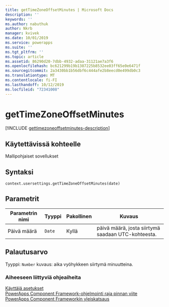 ```yaml
---
title: getTimeZoneOffsetMinutes | Microsoft Docs
description: ''
keywords: ''
ms.author: nabuthuk
author: Nkrb
manager: kvivek
ms.date: 10/01/2019
ms.service: powerapps
ms.suite: ''
ms.tgt_pltfrm: ''
ms.topic: article
ms.assetid: 86290d20-7dbb-4932-adaa-31121ae7a3f6
ms.openlocfilehash: bc621299b19b1387225b8532ee03ff65e0e6471f
ms.sourcegitcommit: 2a3430bb1b56dbf6c444afe2b8eecd0e499db0c3
ms.translationtype: MT
ms.contentlocale: fi-FI
ms.lasthandoff: 10/12/2019
ms.locfileid: "72341008"
---
```

# <a name="gettimezoneoffsetminutes"></a>getTimeZoneOffsetMinutes

[!INCLUDE [gettimezoneoffsetminutes-description](includes/gettimezoneoffsetminutes-description.md)]

## <a name="available-for"></a>Käytettävissä kohteelle 

Mallipohjaiset sovellukset

## <a name="syntax"></a>Syntaksi

`context.usersettings.getTimeZoneOffsetMinutes(date)`

## <a name="parameters"></a>Parametrit

| Parametrin nimi|Tyyppi|Pakollinen|Kuvaus|
| ------------- |----|--------|-----------|
|Päivä määrä|`Date`|Kyllä|päivä määrä, josta siirtymä saadaan UTC-kohteesta.|

## <a name="return-value"></a>Palautusarvo

Tyyppi: `Number` kuvaus: aika vyöhykkeen siirtymä minuutteina.


### <a name="related-topics"></a>Aiheeseen liittyviä ohjeaiheita

[Käyttäjä asetukset](../usersettings.md)<br/>
[PowerApps Component Framework-ohjelmointi raja pinnan viite](../../reference/index.md)<br/>
[PowerApps Component Frameworkin yleiskatsaus](../../overview.md)